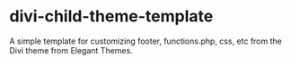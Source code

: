 # divi-child-theme-template
A simple template for customizing footer, functions.php, css, etc from the Divi theme from Elegant Themes.
